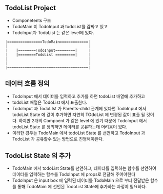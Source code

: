 ## TodoList Project

- Componetents 구조
- TodoMain 이 TodoInput 과 todoList를 감싸고 있고
- TodoInput과 TodoList 는 같은 level에 있다.

```
|================TodoMain=============|
|                                     |
|    |========TodoInput=========|     |
|    |========TodoList =========|     |
|                                     |
|                                     |
|=====================================|
```

## 데이터 흐름 정의

- TodoInput 에서 데이터를 입력하고 추가를 하면 todoList 배열에 추가하고
- todoList 배열은 TodoList 에서 표출한다.
- TodoInput 과 TodoLIst 가 Parents-child 관계에 있다면 TodoInput 에서 todoList State 에 값이 추가하면 자연히 TOdoList 에 변경된 값이 표출 될 것이다. 하지만 2개의 Compoent 가 같은 level 에 있기 때문에 TodoInput 에서 todoList State 를 정의하면 데이터를 공유하는데 어려움이 있다.
- 이러한 경우는 TodoMain 에서 todoList State 를 선언하고 TodoInput 과 TodoList 가
  공유할수 있는 방법으로 진행해야한다.

## TodoList State 의 추가

- TodoMain 에서 todoList State를 선언하고, 데이터를 입력하는 함수를 선언하여
  데이터를 입력하는 함수를 TodoInput 에 props로 전달해 주어야한다
- TodoInput 은 input box 에 입력된 데이터를 TodoMain 으로 부터 전달받은 함수를
  통해 TodoMain 에 선언된 TodoList State에 추가하는 과정이 필요하다.
